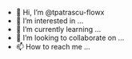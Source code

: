 - 👋 Hi, I’m @tpatrascu-flowx
- 👀 I’m interested in ...
- 🌱 I’m currently learning ...
- 💞️ I’m looking to collaborate on ...
- 📫 How to reach me ...

<!---
tpatrascu-flowx/tpatrascu-flowx is a ✨ special ✨ repository because its `README.md` (this file) appears on your GitHub profile.
You can click the Preview link to take a look at your changes.
--->
